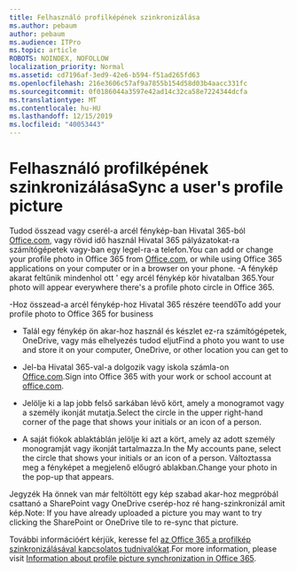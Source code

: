 ```yaml
---
title: Felhasználó profilképének szinkronizálása
ms.author: pebaum
author: pebaum
ms.audience: ITPro
ms.topic: article
ROBOTS: NOINDEX, NOFOLLOW
localization_priority: Normal
ms.assetid: cd7196af-3ed9-42e6-b594-f51ad265fd63
ms.openlocfilehash: 216e3606c57af9a7855b154d58d03b4aacc331fc
ms.sourcegitcommit: 0f0186044a3597e42ad14c32ca58e7224344dcfa
ms.translationtype: MT
ms.contentlocale: hu-HU
ms.lasthandoff: 12/15/2019
ms.locfileid: "40053443"
---
```

# <a name="sync-a-users-profile-picture"></a><span data-ttu-id="2f2dc-102">Felhasználó profilképének szinkronizálása</span><span class="sxs-lookup"><span data-stu-id="2f2dc-102">Sync a user's profile picture</span></span>

<span data-ttu-id="2f2dc-103">Tudod összead vagy cserél-a arcél fénykép-ban Hivatal 365-ból [Office.com](http://www.office.com), vagy rövid idő használ Hivatal 365 pályázatokat-ra számítógépetek vagy-ban egy legel-ra-a telefon.</span><span class="sxs-lookup"><span data-stu-id="2f2dc-103">You can add or change your profile photo in Office 365 from [Office.com](http://www.office.com), or while using Office 365 applications on your computer or in a browser on your phone.</span></span> <span data-ttu-id="2f2dc-104">-A fénykép akarat feltűnik mindenhol ott ' egy arcél fénykép kör hivatalban 365.</span><span class="sxs-lookup"><span data-stu-id="2f2dc-104">Your photo will appear everywhere there's a profile photo circle in Office 365.</span></span>

<span data-ttu-id="2f2dc-105">-Hoz összead-a arcél fénykép-hoz Hivatal 365 részére teendő</span><span class="sxs-lookup"><span data-stu-id="2f2dc-105">To add your profile photo to Office 365 for business</span></span>

- <span data-ttu-id="2f2dc-106">Talál egy fénykép ön akar-hoz használ és készlet ez-ra számítógépetek, OneDrive, vagy más elhelyezés tudod eljut</span><span class="sxs-lookup"><span data-stu-id="2f2dc-106">Find a photo you want to use and store it on your computer, OneDrive, or other location you can get to</span></span>

- <span data-ttu-id="2f2dc-107">Jel-ba Hivatal 365-val-a dolgozik vagy iskola számla-on [Office.com](http://www.office.com).</span><span class="sxs-lookup"><span data-stu-id="2f2dc-107">Sign into Office 365 with your work or school account at [office.com](http://www.office.com).</span></span>

- <span data-ttu-id="2f2dc-108">Jelölje ki a lap jobb felső sarkában lévő kört, amely a monogramot vagy a személy ikonját mutatja.</span><span class="sxs-lookup"><span data-stu-id="2f2dc-108">Select the circle in the upper right-hand corner of the page that shows your initials or an icon of a person.</span></span>

- <span data-ttu-id="2f2dc-109">A saját fiókok ablaktáblán jelölje ki azt a kört, amely az adott személy monogramját vagy ikonját tartalmazza.</span><span class="sxs-lookup"><span data-stu-id="2f2dc-109">In the My accounts pane, select the circle that shows your initials or an icon of a person.</span></span> <span data-ttu-id="2f2dc-110">Változtassa meg a fényképet a megjelenő előugró ablakban.</span><span class="sxs-lookup"><span data-stu-id="2f2dc-110">Change your photo in the pop-up that appears.</span></span>

<span data-ttu-id="2f2dc-111">Jegyzék Ha önnek van már feltöltött egy kép szabad akar-hoz megpróbál csattanó a SharePoint vagy OneDrive cserép-hoz ré hang-szinkronizál amit kép.</span><span class="sxs-lookup"><span data-stu-id="2f2dc-111">Note: If you have already uploaded a picture you may want to try clicking the SharePoint or OneDrive tile to re-sync that picture.</span></span>

<span data-ttu-id="2f2dc-112">További információért kérjük, keresse fel [az Office 365 a profilkép szinkronizálásával kapcsolatos tudnivalókat](https://support.office.com/article/information-about-profile-picture-synchronization-in-office-365-20594d76-d054-4af4-a660-401133e3d48a).</span><span class="sxs-lookup"><span data-stu-id="2f2dc-112">For more information, please visit [Information about profile picture synchronization in Office 365](https://support.office.com/article/information-about-profile-picture-synchronization-in-office-365-20594d76-d054-4af4-a660-401133e3d48a).</span></span>
